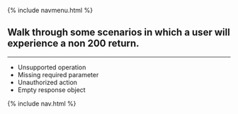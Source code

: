 {% include navmenu.html %}

## Walk through some scenarios in which a user will experience a non 200 return.  

---

- Unsupported operation
- Missing required parameter
- Unauthorized action
- Empty response object

{% include nav.html %}
